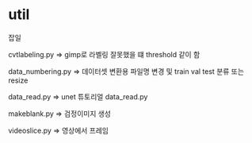 # util
잡일

cvtlabeling.py
=> gimp로 라벨링 잘못했을 떄 threshold 같이 함 


data_numbering.py
=> 데이터셋 변환용 파일명 변경 및 train val test 분류 또는 resize 


data_read.py
=> unet 튜토리얼 data_read.py 


makeblank.py
=> 검정이미지 생성

videoslice.py
=> 영상에서 프레임 
